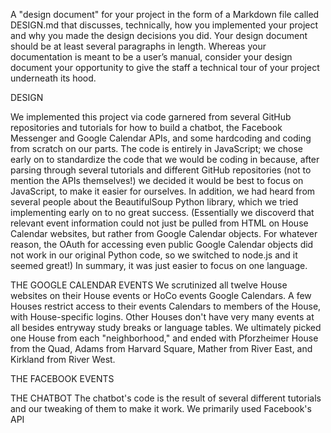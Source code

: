 A "design document" for your project in the form of a Markdown file called DESIGN.md that discusses, technically,
how you implemented your project and why you made the design decisions you did.
Your design document should be at least several paragraphs in length.
Whereas your documentation is meant to be a user’s manual,
consider your design document your opportunity to give the staff a technical tour of your project underneath its hood.


DESIGN

We implemented this project via code garnered from several GitHub repositories and tutorials for how to build a chatbot,
the Facebook Messenger and Google Calendar APIs, and some hardcoding and coding from scratch on our parts.
The code is entirely in JavaScript; we chose early on to standardize the code that we would be coding in because,
after parsing through several tutorials and different GitHub repositories (not to mention the APIs themselves!)
we decided it would be best to focus on JavaScript, to make it easier for ourselves.
In addition, we had heard from several people about the BeautifulSoup Python library, which we tried implementing early on to no great success.
(Essentially we discoverd that relevant event information could not just be pulled from HTML on House Calendar websites, but rather from Google Calendar objects.
For whatever reason, the OAuth for accessing even public Google Calendar objects did not work in our original Python code, so we switched to node.js and it seemed great!)
In summary, it was just easier to focus on one language.

THE GOOGLE CALENDAR EVENTS
We scrutinized all twelve House websites on their House events or HoCo events Google Calendars.
A few Houses restrict access to their events Calendars to members of the House, with House-specific logins.
Other Houses don't have very many events at all besides entryway study breaks or language tables.
We ultimately picked one House from each "neighborhood," and ended with Pforzheimer House from the Quad, Adams from Harvard Square, Mather from River East, and Kirkland from River West.


THE FACEBOOK EVENTS


THE CHATBOT
The chatbot's code is the result of several different tutorials and our tweaking of them to make it work.
We primarily used Facebook's API